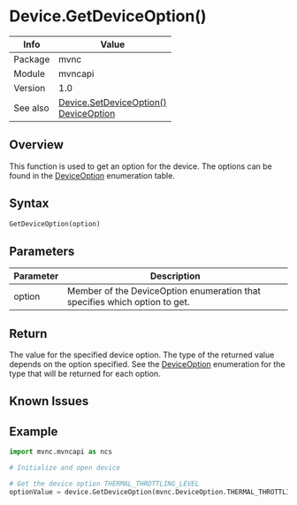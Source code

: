 # Device.GetDeviceOption()

|Info      | Value |
|----------|---------------|
|Package   |  mvnc         |
|Module    |  mvncapi      |
|Version   |  1.0          |
|See also  |[Device.SetDeviceOption()](Device.SetDeviceOption.md) <br>[DeviceOption](DeviceOption.md)|

## Overview
This function is used to get an option for the device. The options can be found in the [DeviceOption](DeviceOption.md) enumeration table.  

## Syntax
```python
GetDeviceOption(option)
```

## Parameters

|Parameter      | Description |
|---------------|---------------|
| option        | Member of the DeviceOption enumeration that specifies which option to get.|

## Return
The value for the specified device option. The type of the returned value depends on the option specified. See the [DeviceOption](DeviceOption.md) enumeration for the type that will be returned for each option.

## Known Issues

## Example
```python
import mvnc.mvncapi as ncs

# Initialize and open device

# Get the device option THERMAL_THROTTLING_LEVEL
optionValue = device.GetDeviceOption(mvnc.DeviceOption.THERMAL_THROTTLING_LEVEL)

```
